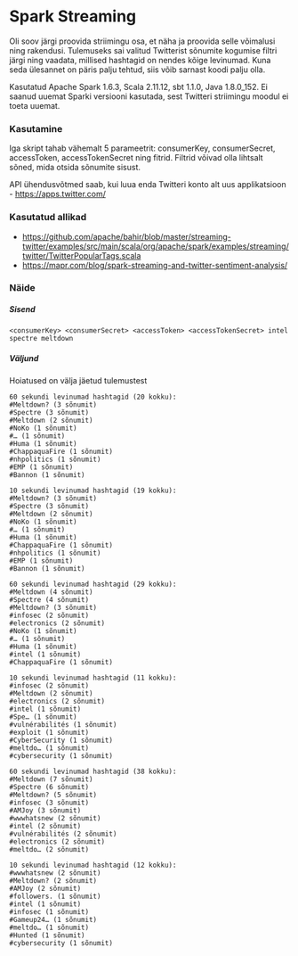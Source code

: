 # Spark Streaming

Oli soov järgi proovida striimingu osa, et näha ja proovida selle võimalusi ning rakendusi.
Tulemuseks sai valitud Twitterist sõnumite kogumise filtri järgi ning vaadata, millised hashtagid on nendes kõige levinumad.
Kuna seda ülesannet on päris palju tehtud, siis võib sarnast koodi palju olla. 

Kasutatud Apache Spark 1.6.3, Scala 2.11.12, sbt 1.1.0, Java 1.8.0_152. Ei saanud uuemat Sparki versiooni kasutada, sest Twitteri
striimingu moodul ei toeta uuemat.

### Kasutamine
Iga skript tahab vähemalt 5 parameetrit: consumerKey, consumerSecret, accessToken, accessTokenSecret ning fitrid.
Filtrid võivad olla lihtsalt sõned, mida otsida sõnumite sisust.

API ühendusvõtmed saab, kui luua enda Twitteri konto alt uus applikatsioon - https://apps.twitter.com/

### Kasutatud allikad
* https://github.com/apache/bahir/blob/master/streaming-twitter/examples/src/main/scala/org/apache/spark/examples/streaming/twitter/TwitterPopularTags.scala
* https://mapr.com/blog/spark-streaming-and-twitter-sentiment-analysis/

### Näide
##### Sisend
```
<consumerKey> <consumerSecret> <accessToken> <accessTokenSecret> intel spectre meltdown
```

##### Väljund
Hoiatused on välja jäetud tulemustest
```
60 sekundi levinumad hashtagid (20 kokku):
#Meltdown? (3 sõnumit)
#Spectre (3 sõnumit)
#Meltdown (2 sõnumit)
#NoKo (1 sõnumit)
#… (1 sõnumit)
#Huma (1 sõnumit)
#ChappaquaFire (1 sõnumit)
#nhpolitics (1 sõnumit)
#EMP (1 sõnumit)
#Bannon (1 sõnumit)

10 sekundi levinumad hashtagid (19 kokku):
#Meltdown? (3 sõnumit)
#Spectre (3 sõnumit)
#Meltdown (2 sõnumit)
#NoKo (1 sõnumit)
#… (1 sõnumit)
#Huma (1 sõnumit)
#ChappaquaFire (1 sõnumit)
#nhpolitics (1 sõnumit)
#EMP (1 sõnumit)
#Bannon (1 sõnumit)

60 sekundi levinumad hashtagid (29 kokku):
#Meltdown (4 sõnumit)
#Spectre (4 sõnumit)
#Meltdown? (3 sõnumit)
#infosec (2 sõnumit)
#electronics (2 sõnumit)
#NoKo (1 sõnumit)
#… (1 sõnumit)
#Huma (1 sõnumit)
#intel (1 sõnumit)
#ChappaquaFire (1 sõnumit)

10 sekundi levinumad hashtagid (11 kokku):
#infosec (2 sõnumit)
#Meltdown (2 sõnumit)
#electronics (2 sõnumit)
#intel (1 sõnumit)
#Spe… (1 sõnumit)
#vulnérabilités (1 sõnumit)
#exploit (1 sõnumit)
#CyberSecurity (1 sõnumit)
#meltdo… (1 sõnumit)
#cybersecurity (1 sõnumit)

60 sekundi levinumad hashtagid (38 kokku):
#Meltdown (7 sõnumit)
#Spectre (6 sõnumit)
#Meltdown? (5 sõnumit)
#infosec (3 sõnumit)
#AMJoy (3 sõnumit)
#wwwhatsnew (2 sõnumit)
#intel (2 sõnumit)
#vulnérabilités (2 sõnumit)
#electronics (2 sõnumit)
#meltdo… (2 sõnumit)

10 sekundi levinumad hashtagid (12 kokku):
#wwwhatsnew (2 sõnumit)
#Meltdown? (2 sõnumit)
#AMJoy (2 sõnumit)
#followers. (1 sõnumit)
#intel (1 sõnumit)
#infosec (1 sõnumit)
#Gameup24… (1 sõnumit)
#meltdo… (1 sõnumit)
#Hunted (1 sõnumit)
#cybersecurity (1 sõnumit)
```
